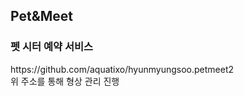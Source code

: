 <h2>Pet&Meet</h2>
<h3>펫 시터 예약 서비스</h3>
<p>https://github.com/aquatixo/hyunmyungsoo.petmeet2<br>위 주소를 통해 형상 관리 진행</p>

